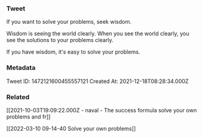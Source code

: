 ### Tweet
If you want to solve your problems, seek wisdom.

Wisdom is seeing the world clearly.
When you see the world clearly, you see the solutions to your problems clearly.

If you have wisdom, it's easy to solve your problems.

### Metadata
Tweet ID: 1472121600455557121
Created At: 2021-12-18T08:28:34.000Z

### Related
[[2021-10-03T19:09:22.000Z - naval - The success formula solve your own problems and fr]]

[[2022-03-10 09-14-40 Solve your own problems]]
